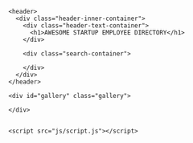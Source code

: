 <!DOCTYPE html>
<html lang="en-US">
  <head>
    <title>Public API Requests</title>
    <meta charset="UTF-8" />
    <meta
      name="viewport"
      content="width=device-width, initial-scale=1, shrink-to-fit=no"
    />
    <link href="css/normalize.css" rel="stylesheet" />
    <link href="css/styles.css" rel="stylesheet" />
  </head>
  <body>
   
    <header>
      <div class="header-inner-container">
        <div class="header-text-container">
          <h1>AWESOME STARTUP EMPLOYEE DIRECTORY</h1>
        </div>

        <div class="search-container">

        </div>
      </div>
    </header>

    <div id="gallery" class="gallery">

    </div>


    <script src="js/script.js"></script>

  </body>
</html>

